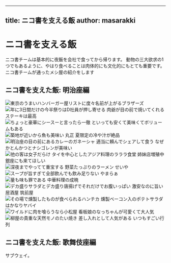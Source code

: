 ----
title: ニコ書を支える飯
author: masarakki
----

# ニコ書を支える飯

ニコ書チームは基本的に夜飯を会社で食ってから帰ります。
動物の三大欲求の1つでもあるように、やはり食べることは肉体的にも文化的にもとても重要です。
ニコ書チームが通ったメシ屋の紹介をします

## ニコ書を支えた飯: 明治座編

![東京のうまいハンバーガー屋リストに度々名前が上がるブラザーズ](images/brozers.jpg)
![年に3日間だけの今半祭りはD社員が押し寄せる 肉爺が目の前で焼いてくれるステーキは最高](images/imahan.jpg)
![ちょっと豪華にシースーと言ったら一徹 といっても安くて美味くてボリュームもある](images/ittetsu.jpg)
![築地が近いから魚も美味い 丸正 夏限定の冷や汁が絶品](images/marusyow.jpg)
![明治座の目の前にあるカレーのガネーシャ 適当に頼んでシェアして食う なぜかとんかつとナシゴレンが美味い](images/ganeza.jpg)
![他の客は女子だらけ タイを中心としたアジア料理のラララ食堂 姉妹店増殖中 銀座にも来てほしい](images/rarara.jpg)
![深夜までやってて重宝する 野菜たっぷりのラーメン せいや](images/seiya.jpg)
![スープが旨すぎて全部飲んでも飲み足りない やまらぁ](images/yamara.jpg)
![量も味も罪である 中華料理の成暁](images/seigyo.jpg)
![デカ盛りサラダとデカ盛り唐揚げでそれだけでお腹いっぱい 激安なのに旨い居酒屋 筑前屋](images/chikuzen.jpg)
![その場で燻製したものが食べられるハンチカ 燻製ベーコン入のポテトサラダはかなりヤバイ](images/hanchika.jpg)
![ワイルドに肉を喰らうなら小松屋 看板娘のなっちゃんが可愛くて大人気](images/komatsuya.jpg)
![柳屋の貴重な天然モノのたい焼き 差し入れとして人気がある いつもすごい行列](images/yanagiya.jpg)

## ニコ書を支えた飯: 歌舞伎座編

サブウェイ。
